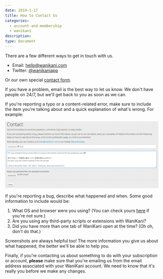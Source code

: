 ```yaml
---
date: 2019-1-17
title: How to Contact Us
categories:
  - account-and-membership
  - wanikani
description:
type: Document
---
```


There are a few different ways to get in touch with us.

* Email: [hello@wanikani.com](mailto:hello@wanikani.com)
* Twitter: [@wanikaniapp](https://twitter.com/WaniKaniApp)

Or our own special [contact form](www.wanikani.com/contact).

If you have a problem, email is the best way to let us know. We don't have people on 24/7, but we'll get back to you as soon as we can.

If you're reporting a typo or a content-related error, make sure to include the item you're talking about and a quick explanation of what's wrong. For example:

![Typo Report](/images/typo-report.png)

If you're reporting a bug, describe what happened and when. Some good information to include would be:

1. What OS and browser were you using? (You can check yours [here](https://supportdetails.com) if you're not sure.)
2. Are you using any third-party scripts or extensions with WaniKani?
3. Did you have more than one tab of WaniKani open at the time? (Oh oh, don't do that.)

Screenshots are always helpful too! The more information you give us about what happened, the better we'll be able to help you.

Finally, if you're contacting us about something to do with your subscription or account, **please** make sure that you're emailing us from the email address associated with your WaniKani account. We need to know that it's really you before we make any changes.

